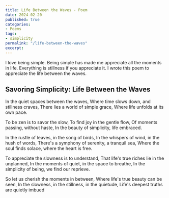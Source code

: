 ```yaml
---
title: Life Between the Waves - Poem
date: 2024-02-20
published: true
categories:
- Poems
tags:
- simplicity
permalink: "/life-between-the-waves"
excerpt: 
---
```

I love being simple. Being simple has made me appreciate all the moments in life. Everything is stillness if you appreciate it. I wrote this poem to appreciate the life between the waves.

## Savoring Simplicity: Life Between the Waves
In the quiet spaces between the waves,
Where time slows down, and stillness craves,
There lies a world of simple grace,
Where life unfolds at its own pace.

To be zen is to savor the slow,
To find joy in the gentle flow,
Of moments passing, without haste,
In the beauty of simplicity, life embraced.

In the rustle of leaves, in the song of birds,
In the whispers of wind, in the hush of words,
There's a symphony of serenity, a tranquil sea,
Where the soul finds solace, where the heart is free.

To appreciate the slowness is to understand,
That life's true riches lie in the unplanned,
In the moments of quiet, in the space to breathe,
In the simplicity of being, we find our reprieve.

So let us cherish the moments in between,
Where life's true beauty can be seen,
In the slowness, in the stillness, in the quietude,
Life's deepest truths are quietly imbued